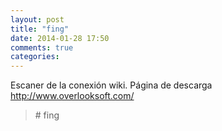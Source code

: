 ```yaml
---
layout: post
title: "fing"
date: 2014-01-28 17:50
comments: true
categories: 
---
```

Escaner de la conexión wiki. Página de descarga http://www.overlooksoft.com/

>\# fing

